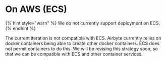 # On AWS \(ECS\)

{% hint style="warn" %}
We do not currently support deployment on ECS.
{% endhint %}

The current iteration is not compatible with ECS. Airbyte currently relies on docker containers being able to create other docker containers. ECS does not permit containers to do this. We will be revising this strategy soon, so that we can be compatible with ECS and other container services.
